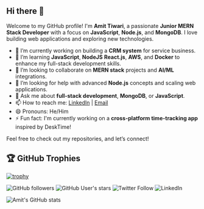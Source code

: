 ## Hi there 👋

Welcome to my GitHub profile! I'm **Amit Tiwari**, a passionate **Junior MERN Stack Developer** with a focus on **JavaScript**, **Node.js**, and **MongoDB**. I love building web applications and exploring new technologies.

<!--
**Codewithdarks/Codewithdarks** is a ✨ _special_ ✨ repository because its `README.md` (this file) appears on your GitHub profile.
Here are some ideas to get you started:
-->

- 🔭 I’m currently working on building a **CRM system** for service business.
- 🌱 I’m learning **JavaScript**, **NodeJS** **React.js**, **AWS**, and **Docker** to enhance my full-stack development skills.
- 👯 I’m looking to collaborate on **MERN stack** projects and **AI/ML** integrations.
- 🤔 I’m looking for help with advanced **Node.js** concepts and scaling web applications.
- 💬 Ask me about **full-stack development**, **MongoDB**, or **JavaScript**.
- 📫 How to reach me: [LinkedIn](https://www.linkedin.com/in/amit-tiwari-dev) | [Email](mailto:amit.tiwari@example.com)
- 😄 Pronouns: He/Him
- ⚡ Fun fact: I'm currently working on a **cross-platform time-tracking app** inspired by DeskTime!

Feel free to check out my repositories, and let’s connect!

## 🏆 GitHub Trophies

[![trophy](https://github-profile-trophy.vercel.app/?username=codewithdarks&theme=radical&column=7)](https://github.com/ryo-ma/github-profile-trophy)


![GitHub followers](https://img.shields.io/github/followers/codewithdarks?label=Followers&style=social)
![GitHub User's stars](https://img.shields.io/github/stars/codewithdarks?style=social)
![Twitter Follow](https://img.shields.io/twitter/follow/codewithdarks?style=social)
![LinkedIn](https://img.shields.io/badge/LinkedIn-Connect-blue?logo=linkedin)


![Amit's GitHub stats](https://github-readme-stats.vercel.app/api?username=codewithdarks&show_icons=true&theme=radical)
